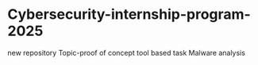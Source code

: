 # Cybersecurity-internship-program-2025
new repository 
Topic-proof of concept
tool based task
Malware analysis 
